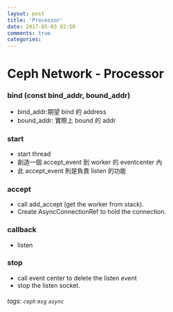 ```yaml
---
layout: post
title: 'Processor'
date: 2017-05-03 02:50
comments: true
categories: 
---
```

Ceph Network - Processor
========================

### bind (const bind_addr, bound_addr)
- bind_addr:期望 bind 的 address
- bound_addr: 實際上 bound 的 addr

### start
- start thread
- 創造一個 accept_event 到 worker 的 eventcenter 內
- 此 accept_event 則是負責 listen 的功能

### accept
- call add_accept (get the worker from stack).
- Create AsyncConnectionRef to hold the connection.
### callback
- listen
### stop
- call event center to delete the listen event
- stop the listen socket.



###### tags: `ceph` `msg` `async`

